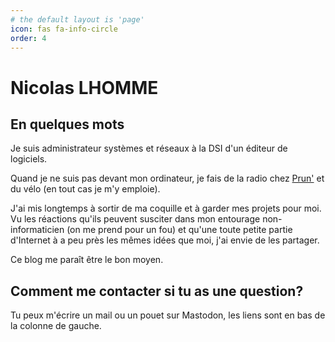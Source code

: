 ```yaml
---
# the default layout is 'page'
icon: fas fa-info-circle
order: 4
---
```

# Nicolas LHOMME

## En quelques mots

Je suis administrateur systèmes et réseaux à la DSI d'un éditeur de logiciels.

Quand je ne suis pas devant mon ordinateur, je fais de la radio chez [Prun'](https://www.prun.net/) et du vélo (en tout cas je m'y emploie).

J'ai mis longtemps à sortir de ma coquille et à garder mes projets pour moi. Vu les réactions qu'ils peuvent susciter dans mon entourage non-informaticien (on me prend pour un fou) et qu'une toute petite partie d'Internet à a peu près les mêmes idées que moi, j'ai envie de les partager.

Ce blog me paraît être le bon moyen.

## Comment me contacter si tu as une question?

Tu peux m'écrire un mail ou un pouet sur Mastodon, les liens sont en bas de la colonne de gauche.
